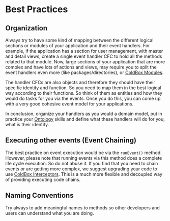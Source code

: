# Best Practices

## Organization

Always try to have some kind of mapping between the different logical sections or modules of your application and their event handlers. For example, if the application has a section for user management, with master and detail views, create a single event handler CFC to hold all the methods related to that module. Now, large sections of your application that are more complex and have lots of actions and views, may require you to split the event handlers even more (like packages/directories), or [ColdBox Modules](../modules/index.md).

The handler CFCs are also objects and therefore they should have their specific identity and function. So you need to map them in the best logical way according to their functions. So think of them as entities and how they would do tasks for you via the events. Once you do this, you can come up with a very good cohesive event model for your applications.

In conclusion, organize your handlers as you would a domain model, put in practice your [Ontology](http://en.wikipedia.org/wiki/Ontology) skills and define what these handlers will do for you, what is their identity.

## Executing other events (Event Chaining)

The best practice on event execution would be via the `runEvent()` method. However, please note that running events via this method does a complete life cycle execution. So do not abuse it. If you find that you need to chain events or are getting more complex, we suggest upgrading your code to use [ColdBox Interceptors](../interceptors/interceptors.md). This is a much more flexible and decoupled way of providing executing code chains.

## Naming Conventions

Try always to add meaningful names to methods so other developers and users can understand what you are doing.

